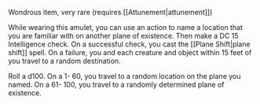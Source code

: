 
Wondrous item, very rare (requires [[Attunement|attunement]])

While wearing this amulet, you can use an action to name a location that you are familiar with on another plane of existence. Then make a DC 15 Intelligence check. On a successful check, you cast the [[Plane Shift|plane shift]] spell. On a failure, you and each creature and object within 15 feet of you travel to a random destination. 

Roll a d100. 
On a 1- 60, you travel to a random location on the plane you named. 
On a 61- 100, you travel to a randomly determined plane of existence.